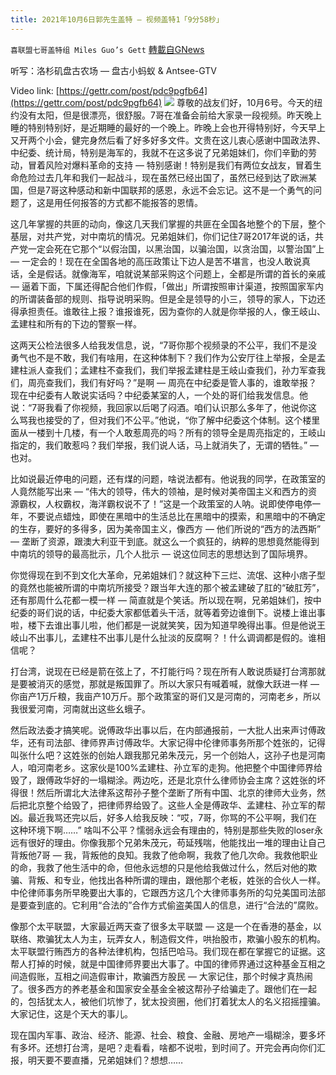 ```yaml
---
title: 2021年10月6日郭先生盖特 — 视频盖特1「9分58秒」
---
```

`喜联盟七哥盖特组 Miles Guo’s Gett` [轉載自GNews](https://gnews.org/zh-hans/1578265/)

听写：洛杉矶盘古农场 — 盘古小蚂蚁 & Antsee-GTV

Video link: [https://gettr.com/post/pdc9pgfb64](https://gettr.com/post/pdc9pgfb64)
![](https://assets.gnews.org/wp-content/uploads/2021/10/D5F1F49F-A355-4AC0-9F8B-1EECA2CB008F.png)
尊敬的战友们好，10月6号。今天的纽约没有太阳，但是很漂亮，很舒服。7哥在准备会前给大家录一段视频。昨天晚上睡的特别特别好，是近期睡的最好的一个晚上。昨晚上会也开得特别好，今天早上又开两个小会，健完身然后看了好多好多文件。文贵在这儿衷心感谢中国政法界、中纪委、统计局，特别是海军的，我就不在这多说了兄弟姐妹们，你们辛勤的劳动，冒着风险对爆料革命的支持 — 特别感谢！特别是我们有两位女战友，冒着生命危险过去几年和我们一起战斗，现在虽然已经出国了，虽然已经到达了欧洲某国，但是7哥这种感动和新中国联邦的感恩，永远不会忘记。这不是一个勇气的问题了，这是用任何报答的方式都不能报答的恩情。

这几年掌握的共匪的动向，像这几天我们掌握的共匪在全国各地整个的下层，整个基层，对共产党，对中南坑的情况。兄弟姐妹们，你们记住7哥2017年说的话，共产党一定会死在它那个“以假治国，以黑治国，以骗治国，以贪治国，以警治国”上 — 一定会的！现在在全国各地的高压政策让下边人是苦不堪言，也没人敢说真话，全是假话。就像海军，咱就说某部采购这个问题上，全都是所谓的首长的亲戚 — 逼着下面，下属还得配合他们作假，「做出」所谓按照审计渠道，按照国家军内的所谓装备部的规则、指导说明采购。但是全是领导的小三，领导的家人，下边还得承担责任。谁敢往上报？谁报谁死，因为查你的人就是你举报的人，像王岐山、孟建柱和所有的下边的警察一样。

这两天公检法很多人给我发信息，说，“7哥你那个视频录的不公平，我们不是没勇气也不是不敢，我们有啥用，在这种体制下？我们作为公安厅往上举报，全是孟建柱派人查我们；孟建柱不查我们，我们举报孟建柱是王岐山查我们，孙力军查我们，周亮查我们，我们有好吗？”是啊 — 周亮在中纪委是管人事的，谁敢举报？现在中纪委有人敢说实话吗？中纪委某室的人，一个处的哥们给我发信息。他说：“7哥我看了你视频，我回家以后喝了闷酒。咱们认识那么多年了，他说你这么骂我也接受的了，但对我们不公平。”他说，“你了解中纪委这个体制。这个楼里面从一楼到十几楼，有一个人敢惹周亮的吗？所有的领导全是周亮指定的，王岐山指定的，我们敢惹吗？我们举报，我们说人话，马上就消失了，无谓的牺牲。” — 也对。

比如说最近停电的问题，还有煤的问题，啥说法都有。他说我的同学，在政策室的人竟然能写出来 — “伟大的领导，伟大的领袖，是时候对美帝国主义和西方的资源霸权，人权霸权，海洋霸权说不了！”这是一个政策室的人呐。说即使停电停一年，不要说点蜡烛，即使在黑暗中的生活总比在黑暗中的摸索，和黑暗中的不确定的生存，要好的多得多，因为美帝国主义，像西方 — 他们所说的“西方的法西斯” — 垄断了资源，跟澳大利亚干到底。就这么一个疯狂的，纳粹的思想竟然能得到中南坑的领导的最高批示，几个人批示 — 说这位同志的思想达到了国际境界。

你觉得现在到不到文化大革命，兄弟姐妹们？就这种下三烂、流氓、这种小痞子型的竟然也能被所谓的中南坑所接受？跟当年大连的那个被孟建破了肛的“破肛芳”，还有那周什么花都一模一样 — 简直就是个笑话。所以现在啊，兄弟姐妹们，按中纪委的哥们说的话，中纪委大家都低着头干活，就等着旁边谁倒下。说楼上谁出事啦，楼下去谁出事儿啦，他们都是一说就笑笑，因为知道早晚得出事。但是他说王岐山不出事儿，孟建柱不出事儿是什么扯淡的反腐啊？！什么调调都是假的。谁相信呢？

打台湾，说现在已经是箭在弦上了，不打能行吗？现在所有人敢说质疑打台湾那就是要被消灭的感觉，那就是叛国罪了。所以大家只有喊着喊，就像大跃进一样 — 你亩产1万斤粮，我亩产10万斤。那个政策室的哥们又是河南的，河南老乡，所以我很爱河南，河南就出这些幺蛾子。

然后政法委才搞笑呢。说傅政华出事以后，在内部通报前，一大批人出来声讨傅政华，还有司法部、律师界声讨傅政华。大家记得中伦律师事务所那个姓张的，记得叫张什么吧？这姓张的创始人跟我那兄弟朱茂元，另一个创始人，这孙子也是河南人，咱河南老乡。这家伙是100%孟建柱、孙立军的走狗。他把整个中国律师界给毁了，跟傅政华好的一塌糊涂。两边吃，还是北京什么律师协会主席？这姓张的坏得很！然后所谓北大法律系这帮孙子整个垄断了所有中国、北京的律师大业务，然后把北京整个给毁了，把律师界给毁了。这些人全是傅政华、孟建柱、孙立军的帮凶。最近我骂还完以后，好多人给我反映：“哎，7哥，你骂的不公平啊，我们在这种环境下啊……” 啥叫不公平？懦弱永远会有理由的，特别是那些失败的loser永远有很好的理由。你像我那个兄弟朱茂元，苟延残喘，他能找出一堆的理由让自己背叛他7哥 — 我，背叛他的良知。我救了他命啊，我救了他几次命。我救他职业的命，我救了他生活中的命，但他永远想的只是他给我做过什么，然后对他的欺骗、背叛、和专业，他找出各种所谓的理由，跟他那个老板，姓张的合伙人一样。中伦律师事务所早晚要出大事的，它跟西方这几个大律师事务所的勾兑美国司法部是要查到底的。它利用“合法的”合作方式偷盗美国人的信息，进行“合法的”腐败。

像那个太平联盟，大家最近两天查了很多太平联盟 — 这是一个在香港的基金，以联络、欺骗犹太人为主，玩弄女人，制造假文件，哄抬股市，欺骗小股东的机构。太平联盟行贿西方的各种法律机构，包括巴哈马。我们现在都在掌握它的证据。这帮人打掉的时候，就是中国律师界要出大事了。中国的律师界通过这种基金互相之间造假账，互相之间造假审计，欺骗西方股民 — 大家记住，那个时候才真热闹了。很多西方的养老基金和国家安全基金全被这帮孙子给骗走了。跟他们在一起的，包括犹太人，被他们坑惨了，犹太投资圈，他们打着犹太人的名义招摇撞骗。大家记住，这是个天大的事儿。

现在国内军事、政治、经济、能源、社会、粮食、金融、房地产一塌糊涂，要多坏有多坏。还想打台湾，是吧？走看看，啥都不说啦，到时间了。开完会再向你们汇报，明天要不要直播，兄弟姐妹们？想想……
